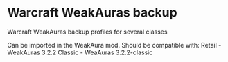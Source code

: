 # Warcraft WeakAuras backup
Warcraft WeakAuras backup profiles for several classes

Can be imported in the WeakAura mod.
Should be compatible with:
Retail - WeakAuras 3.2.2
Classic - WeaAuras 3.2.2-classic
